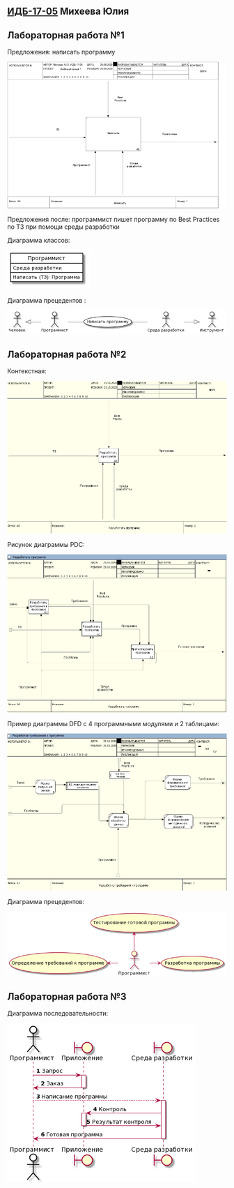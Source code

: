 
## [ИДБ-17-05](https://github.com/stankin/design-part-1/wiki/list-idb-17-05) Михеева Юлия

## Лабораторная работа №1

Предложения: написать программу

![None](https://github.com/juliamikheeva/Mikheeva.github.io/blob/master/laba1/01_A0.png)

Предложения после: программист пишет программу по Best Practices по ТЗ при помощи среды разработки

Диаграмма классов: 

![None](https://github.com/juliamikheeva/Mikheeva.github.io/blob/master/laba1/class%20diagram.png)

Диаграмма прецедентов : 

![None](https://github.com/juliamikheeva/Mikheeva.github.io/blob/master/laba1/usecase%20dia.png)


## Лабораторная работа №2

Контекстная:

![None](https://github.com/juliamikheeva/Mikheeva.github.io/blob/master/laba2/контекст.PNG)

Рисунок диаграммы PDC:

![None](https://github.com/juliamikheeva/Mikheeva.github.io/blob/master/laba2/PDC1.PNG)

Пример диаграммы DFD с 4 программными модулями и 2 таблицами:

![None](https://github.com/juliamikheeva/Mikheeva.github.io/blob/master/laba2/dfd.PNG)

Диаграмма прецедентов:

![None](https://github.com/juliamikheeva/Mikheeva.github.io/blob/master/laba2/диаграмма.png)


## Лабораторная работа №3

Диаграмма последовательности:

![None](https://github.com/juliamikheeva/Mikheeva.github.io/blob/master/laba3/диаграмма%202.png)
